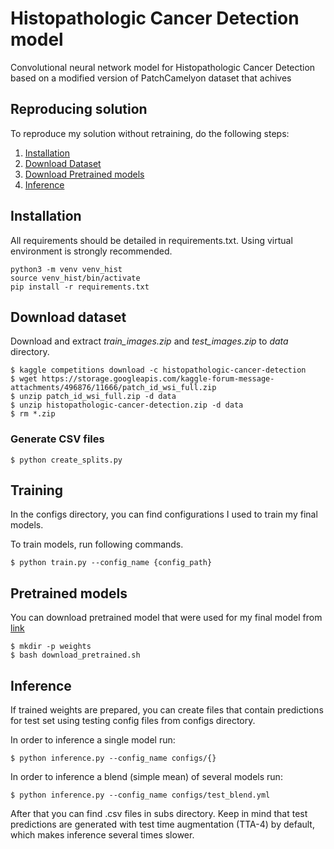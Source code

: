 # Histopathologic Cancer Detection model
Convolutional neural network model for Histopathologic Cancer Detection based on a modified version of PatchCamelyon dataset that achives 

## Reproducing solution
To reproduce my solution without retraining, do the following steps:
1. [Installation](#installation)
2. [Download Dataset](#download-dataset)
3. [Download Pretrained models](#pretrained-models)
4. [Inference](#inference)

## Installation
All requirements should be detailed in requirements.txt. Using virtual environment is strongly recommended.
```
python3 -m venv venv_hist
source venv_hist/bin/activate
pip install -r requirements.txt
```

## Download dataset
Download and extract *train_images.zip* and *test_images.zip* to *data* directory.
```
$ kaggle competitions download -c histopathologic-cancer-detection
$ wget https://storage.googleapis.com/kaggle-forum-message-attachments/496876/11666/patch_id_wsi_full.zip 
$ unzip patch_id_wsi_full.zip -d data
$ unzip histopathologic-cancer-detection.zip -d data
$ rm *.zip
```

### Generate CSV files
```
$ python create_splits.py
```
## Training
In the configs directory, you can find configurations I used to train my final models.

To train models, run following commands.
```
$ python train.py --config_name {config_path} 
```

## Pretrained models
You can download pretrained model that were used for my final model from [link](https://www.kaggle.com/ivanpan/histopathologic-cancer-detection-weights)
```
$ mkdir -p weights
$ bash download_pretrained.sh
```


## Inference
If trained weights are prepared, you can create files that contain predictions for test set using testing config files from configs directory.

In order to inference a single model run:
```
$ python inference.py --config_name configs/{}
```
In order to inference a blend (simple mean) of several models run:
```
$ python inference.py --config_name configs/test_blend.yml
```

After that you can find .csv files in subs directory. Keep in mind that test predictions are generated with test time augmentation (TTA-4) by default, which makes inference several times slower. 


